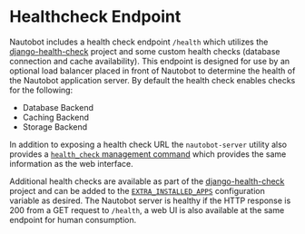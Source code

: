 # Healthcheck Endpoint

Nautobot includes a health check endpoint `/health` which utilizes the [django-health-check](https://github.com/KristianOellegaard/django-health-check) project and some custom health checks (database connection and cache availability).  This endpoint is designed for use by an optional load balancer placed in front of Nautobot to determine the health of the Nautobot application server.  By default the health check enables checks for the following:

* Database Backend
* Caching Backend
* Storage Backend

In addition to exposing a health check URL the `nautobot-server` utility also provides a [`health_check` management command](../administration/nautobot-server.md#health_check) which provides the same information as the web interface.

Additional health checks are available as part of the [django-health-check](https://github.com/KristianOellegaard/django-health-check) project and can be added to the [`EXTRA_INSTALLED_APPS`](../configuration/optional-settings.md#extra-applications) configuration variable as desired.  The Nautobot server is healthy if the HTTP response is 200 from a GET request to `/health`, a web UI is also available at the same endpoint for human consumption.
